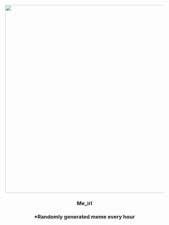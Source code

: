 <p align="center">
        <img src="https://i.redd.it/bo59svri63d91.jpg" width="600" height="600">
        </p>
        <h3 align="center">Me_irl</h3>
        <h3 align="center">*Randomly generated meme every hour</h3>
    